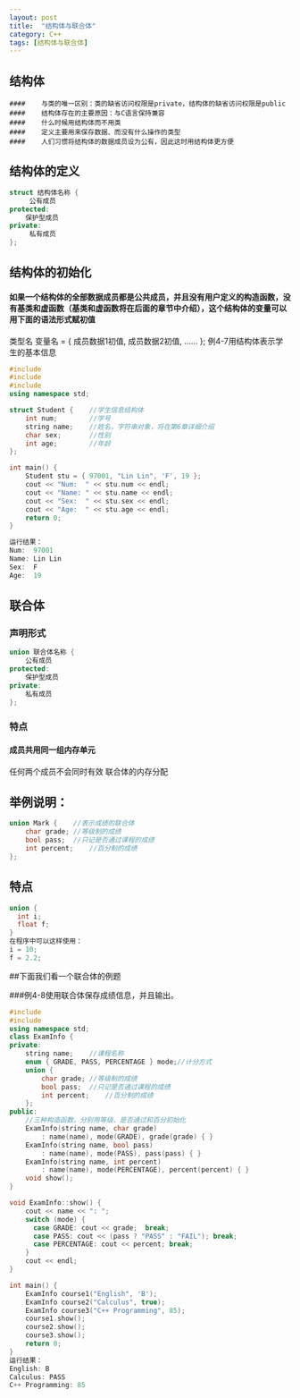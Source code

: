 ```yaml
---
layout: post
title:  "结构体与联合体"
category: C++
tags: [结构体与联合体]
---
```

##	结构体

	####	与类的唯一区别：类的缺省访问权限是private，结构体的缺省访问权限是public
	####	结构体存在的主要原因：与C语言保持兼容
	####	什么时候用结构体而不用类
	####	定义主要用来保存数据、而没有什么操作的类型
	####	人们习惯将结构体的数据成员设为公有，因此这时用结构体更方便
 

##	结构体的定义
```c++
struct 结构体名称 {
	 公有成员
protected:
    保护型成员
private:
     私有成员
};
```
##	结构体的初始化

####	如果一个结构体的全部数据成员都是公共成员，并且没有用户定义的构造函数，没有基类和虚函数（基类和虚函数将在后面的章节中介绍），这个结构体的变量可以用下面的语法形式赋初值
类型名 变量名 = { 成员数据1初值, 成员数据2初值, …… };
例4-7用结构体表示学生的基本信息
```c++
#include 
#include 
#include 
using namespace std;

struct Student {	//学生信息结构体
	int num;		//学号
	string name;	//姓名，字符串对象，将在第6章详细介绍
	char sex;		//性别
	int age;		//年龄
};

int main() {
	Student stu = { 97001, "Lin Lin", 'F', 19 };
	cout << "Num:  " << stu.num << endl;
	cout << "Name: " << stu.name << endl;
	cout << "Sex:  " << stu.sex << endl;
	cout << "Age:  " << stu.age << endl;
	return 0;
}

运行结果：
Num:  97001
Name: Lin Lin
Sex:  F
Age:  19
```

##	联合体

###	声明形式
```c++
union 联合体名称 {
    公有成员
protected:
    保护型成员
private:
    私有成员
};
```
###	特点

####	成员共用同一组内存单元
任何两个成员不会同时有效
联合体的内存分配

## 举例说明：
```c++
union Mark {	//表示成绩的联合体
	char grade;	//等级制的成绩
	bool pass;	//只记是否通过课程的成绩
	int percent;	//百分制的成绩
};
```
##	特点
```c++
union {
  int i;
  float f;
}
在程序中可以这样使用：
i = 10;
f = 2.2;
```
##下面我们看一个联合体的例题

###例4-8使用联合体保存成绩信息，并且输出。
```c++
#include 
#include 
using namespace std;
class ExamInfo {
private:
	string name;	//课程名称
	enum { GRADE, PASS, PERCENTAGE } mode;//计分方式
	union {
		char grade;	//等级制的成绩
		bool pass;	//只记是否通过课程的成绩
		int percent;	//百分制的成绩
	};
public:
	//三种构造函数，分别用等级、是否通过和百分初始化
	ExamInfo(string name, char grade)
		: name(name), mode(GRADE), grade(grade) { }
	ExamInfo(string name, bool pass)
		: name(name), mode(PASS), pass(pass) { }
	ExamInfo(string name, int percent)
		: name(name), mode(PERCENTAGE), percent(percent) { }
	void show();
}

void ExamInfo::show() {
	cout << name << ": ";
	switch (mode) {
	  case GRADE: cout << grade;  break;
	  case PASS: cout << (pass ? "PASS" : "FAIL"); break;
	  case PERCENTAGE: cout << percent; break;
	}
	cout << endl;
}

int main() {
	ExamInfo course1("English", 'B');
	ExamInfo course2("Calculus", true);
	ExamInfo course3("C++ Programming", 85);
	course1.show();
	course2.show();
	course3.show();
	return 0;
}
运行结果：
English: B
Calculus: PASS
C++ Programming: 85
```





































